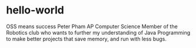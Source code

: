 # hello-world
OSS means success
Peter Pham
AP Computer Science
Member of the Robotics club who wants to further my understanding of Java Programming to make better projects that save memory, and run with less bugs.
